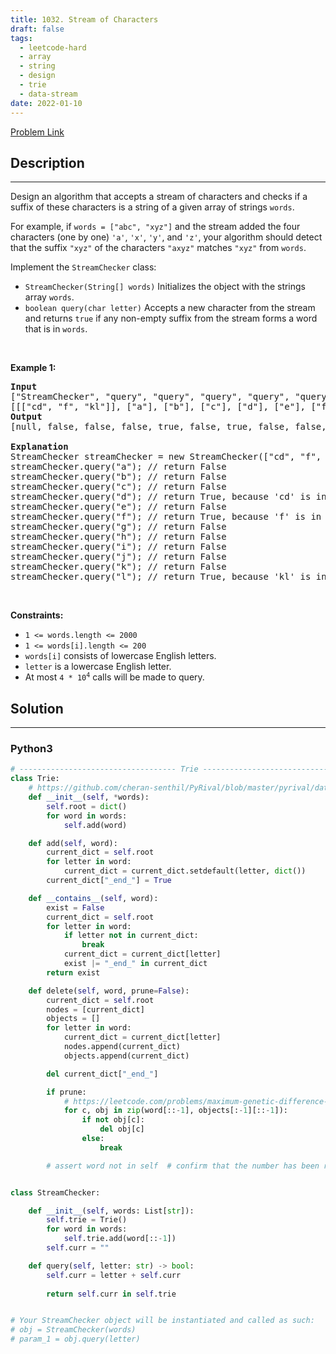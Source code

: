 ```yaml
---
title: 1032. Stream of Characters
draft: false
tags: 
  - leetcode-hard
  - array
  - string
  - design
  - trie
  - data-stream
date: 2022-01-10
---
```


[Problem Link](https://leetcode.com/problems/stream-of-characters/)

## Description

---
<p>Design an algorithm that accepts a stream of characters and checks if a suffix of these characters is a string of a given array of strings <code>words</code>.</p>

<p>For example, if <code>words = [&quot;abc&quot;, &quot;xyz&quot;]</code>&nbsp;and the stream added the four characters (one by one) <code>&#39;a&#39;</code>, <code>&#39;x&#39;</code>, <code>&#39;y&#39;</code>, and <code>&#39;z&#39;</code>, your algorithm should detect that the suffix <code>&quot;xyz&quot;</code> of the characters <code>&quot;axyz&quot;</code> matches <code>&quot;xyz&quot;</code> from <code>words</code>.</p>

<p>Implement the <code>StreamChecker</code> class:</p>

<ul>
	<li><code>StreamChecker(String[] words)</code> Initializes the object with the strings array <code>words</code>.</li>
	<li><code>boolean query(char letter)</code> Accepts a new character from the stream and returns <code>true</code> if any non-empty suffix from the stream forms a word that is in <code>words</code>.</li>
</ul>

<p>&nbsp;</p>
<p><strong class="example">Example 1:</strong></p>

<pre>
<strong>Input</strong>
[&quot;StreamChecker&quot;, &quot;query&quot;, &quot;query&quot;, &quot;query&quot;, &quot;query&quot;, &quot;query&quot;, &quot;query&quot;, &quot;query&quot;, &quot;query&quot;, &quot;query&quot;, &quot;query&quot;, &quot;query&quot;, &quot;query&quot;]
[[[&quot;cd&quot;, &quot;f&quot;, &quot;kl&quot;]], [&quot;a&quot;], [&quot;b&quot;], [&quot;c&quot;], [&quot;d&quot;], [&quot;e&quot;], [&quot;f&quot;], [&quot;g&quot;], [&quot;h&quot;], [&quot;i&quot;], [&quot;j&quot;], [&quot;k&quot;], [&quot;l&quot;]]
<strong>Output</strong>
[null, false, false, false, true, false, true, false, false, false, false, false, true]

<strong>Explanation</strong>
StreamChecker streamChecker = new StreamChecker([&quot;cd&quot;, &quot;f&quot;, &quot;kl&quot;]);
streamChecker.query(&quot;a&quot;); // return False
streamChecker.query(&quot;b&quot;); // return False
streamChecker.query(&quot;c&quot;); // return False
streamChecker.query(&quot;d&quot;); // return True, because &#39;cd&#39; is in the wordlist
streamChecker.query(&quot;e&quot;); // return False
streamChecker.query(&quot;f&quot;); // return True, because &#39;f&#39; is in the wordlist
streamChecker.query(&quot;g&quot;); // return False
streamChecker.query(&quot;h&quot;); // return False
streamChecker.query(&quot;i&quot;); // return False
streamChecker.query(&quot;j&quot;); // return False
streamChecker.query(&quot;k&quot;); // return False
streamChecker.query(&quot;l&quot;); // return True, because &#39;kl&#39; is in the wordlist
</pre>

<p>&nbsp;</p>
<p><strong>Constraints:</strong></p>

<ul>
	<li><code>1 &lt;= words.length &lt;= 2000</code></li>
	<li><code>1 &lt;= words[i].length &lt;= 200</code></li>
	<li><code>words[i]</code> consists of lowercase English letters.</li>
	<li><code>letter</code> is a lowercase English letter.</li>
	<li>At most <code>4 * 10<sup>4</sup></code> calls will be made to query.</li>
</ul>


## Solution

---
### Python3
``` py title='stream-of-characters'
# ----------------------------------- Trie -----------------------------------
class Trie:
    # https://github.com/cheran-senthil/PyRival/blob/master/pyrival/data_structures/Trie.py
    def __init__(self, *words):
        self.root = dict()
        for word in words:
            self.add(word)

    def add(self, word):
        current_dict = self.root
        for letter in word:
            current_dict = current_dict.setdefault(letter, dict())
        current_dict["_end_"] = True

    def __contains__(self, word):
        exist = False
        current_dict = self.root
        for letter in word:
            if letter not in current_dict:
                break
            current_dict = current_dict[letter]
            exist |= "_end_" in current_dict
        return exist

    def delete(self, word, prune=False):
        current_dict = self.root
        nodes = [current_dict]
        objects = []
        for letter in word:
            current_dict = current_dict[letter]
            nodes.append(current_dict)
            objects.append(current_dict)

        del current_dict["_end_"]

        if prune:
            # https://leetcode.com/problems/maximum-genetic-difference-query/discuss/1344900/
            for c, obj in zip(word[::-1], objects[:-1][::-1]):
                if not obj[c]:
                    del obj[c]
                else:
                    break

        # assert word not in self  # confirm that the number has been removed


class StreamChecker:

    def __init__(self, words: List[str]):
        self.trie = Trie()
        for word in words:
            self.trie.add(word[::-1])
        self.curr = ""

    def query(self, letter: str) -> bool:
        self.curr = letter + self.curr
        
        return self.curr in self.trie


# Your StreamChecker object will be instantiated and called as such:
# obj = StreamChecker(words)
# param_1 = obj.query(letter)
```

